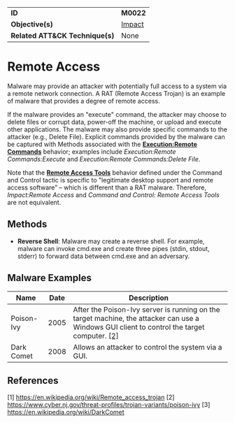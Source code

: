 |||
|---------|------------------------|
|**ID**|**M0022**|
|**Objective(s)**| [Impact](https://github.com/MBCProject/mbc-markdown/tree/master/impact)|
|**Related ATT&CK Technique(s)**|None|


Remote Access
=============
Malware may provide an attacker with potentially full access to a system via a remote network connection. A RAT (Remote Access Trojan) is an example of malware that provides a degree of remote access.

If the malware provides an "execute" command, the attacker may choose to delete files or corrupt data, power-off the machine, or upload and execute other applications. The malware may also provide specific commands to the attacker (e.g., Delete File). Explicit commands provided by the malware can be captured with Methods associated with the [**Execution:Remote Commands**](https://github.com/MBCProject/mbc-markdown/blob/master/execution/remote-commands.md) behavior; examples include *Execution:Remote Commands:Execute* and *Execution:Remote Commands:Delete File*.

Note that the [**Remote Access Tools**](https://github.com/MBCProject/mbc-markdown/blob/master/command-and-control/remote-access-tools.md) behavior defined under the Command and Control tactic is specific to "legitimate desktop support and remote access software” – which is different than a RAT malware. Therefore, *Impact:Remote Access* and *Command and Control: Remote Access Tools* are not equivalent.

Methods
-------
* **Reverse Shell**: Malware may create a reverse shell. For example, malware can invoke cmd.exe and create three pipes (stdin, stdout, stderr) to forward data between cmd.exe and an adversary. 

Malware Examples
----------------
|Name|Date|Description|
|-----------------------------|--------|-----------------------------|
| Poison-Ivy | 2005 | After the Poison-Ivy server is running on the target machine, the attacker can use a Windows GUI client to control the target computer. [[2]](#2)| 
| Dark Comet | 2008 | Allows an attacker to control the system via a GUI. |

References
----------
<a name="1">[1]</a> https://en.wikipedia.org/wiki/Remote_access_trojan
<a name="2">[2]</a> https://www.cyber.nj.gov/threat-profiles/trojan-variants/poison-ivy
<a name="3">[3]</a> https://en.wikipedia.org/wiki/DarkComet